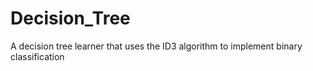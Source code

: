 # Decision_Tree

A decision tree learner that uses the ID3 algorithm to implement binary classification
